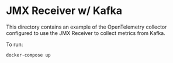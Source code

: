 # JMX Receiver w/ Kafka

This directory contains an example of the OpenTelemetry collector configured to use the JMX Receiver to collect metrics from Kafka.

To run:

```
docker-compose up
```
